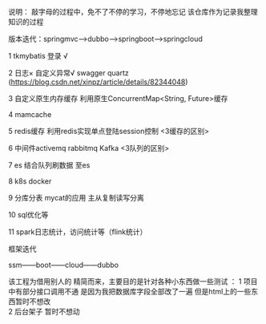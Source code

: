 说明：
    敲字母的过程中，免不了不停的学习，不停地忘记 该仓库作为记录我整理知识的过程

版本迭代：springmvc——>dubbo——>springboot——>springcloud


1  tkmybatis 登录 √

2  日志× 自定义异常√ swagger quartz (https://blog.csdn.net/xinpz/article/details/82344048)

3  自定义原生内存缓存 利用原生ConcurrentMap<String, Future<User>>缓存
  
4  mamcache

5  redis缓存  利用redis实现单点登陆session控制                            <3缓存的区别>

6  中间件activemq  rabbitmq  Kafka                                        <3队列的区别>

7  es 结合队列刷数据 至es

8  k8s docker

9  分库分表 mycat的应用  主从复制读写分离

10 sql优化等

11 spark日志统计，访问统计等（flink统计）

框架迭代

ssm——boot——cloud——dubbo





该工程为借用别人的 精简而来，主要目的是针对各种小东西做一些测试 ：
1 项目中有部分接口调用不通  是因为我把数据库字段全部改了一遍 但是html上的一些东西暂时不想改  
2 后台架子 暂时不想动
